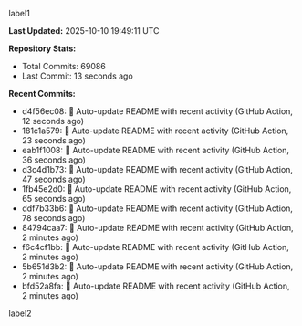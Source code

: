 
label1 
<!-- ACTIVITY_START -->
**Last Updated:** 2025-10-10 19:49:11 UTC

**Repository Stats:**
- Total Commits: 69086
- Last Commit: 13 seconds ago

**Recent Commits:**
- d4f56ec08: 🤖 Auto-update README with recent activity (GitHub Action, 12 seconds ago)
- 181c1a579: 🤖 Auto-update README with recent activity (GitHub Action, 23 seconds ago)
- eab1f1008: 🤖 Auto-update README with recent activity (GitHub Action, 36 seconds ago)
- d3c4d1b73: 🤖 Auto-update README with recent activity (GitHub Action, 47 seconds ago)
- 1fb45e2d0: 🤖 Auto-update README with recent activity (GitHub Action, 65 seconds ago)
- ddf7b33b6: 🤖 Auto-update README with recent activity (GitHub Action, 78 seconds ago)
- 84794caa7: 🤖 Auto-update README with recent activity (GitHub Action, 2 minutes ago)
- f6c4cf1bb: 🤖 Auto-update README with recent activity (GitHub Action, 2 minutes ago)
- 5b651d3b2: 🤖 Auto-update README with recent activity (GitHub Action, 2 minutes ago)
- bfd52a8fa: 🤖 Auto-update README with recent activity (GitHub Action, 2 minutes ago)
<!-- ACTIVITY_END -->

label2
